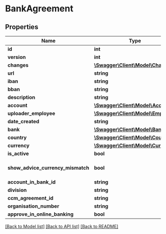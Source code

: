 # BankAgreement

## Properties
Name | Type | Description | Notes
------------ | ------------- | ------------- | -------------
**id** | **int** |  | [optional] 
**version** | **int** |  | [optional] 
**changes** | [**\Swagger\Client\Model\Change[]**](Change.md) |  | [optional] 
**url** | **string** |  | [optional] 
**iban** | **string** | The IBAN property. | [optional] 
**bban** | **string** | The BBAN property. | [optional] 
**description** | **string** | The description property. | [optional] 
**account** | [**\Swagger\Client\Model\Account**](Account.md) |  | [optional] 
**uploader_employee** | [**\Swagger\Client\Model\Employee**](Employee.md) |  | [optional] 
**date_created** | **string** |  | [optional] 
**bank** | [**\Swagger\Client\Model\Bank**](Bank.md) |  | [optional] 
**country** | [**\Swagger\Client\Model\Country**](Country.md) |  | [optional] 
**currency** | [**\Swagger\Client\Model\Currency**](Currency.md) |  | [optional] 
**is_active** | **bool** |  | [optional] 
**show_advice_currency_mismatch** | **bool** | The showAdviceCurrencyMismatch property. | [optional] 
**account_in_bank_id** | **string** |  | [optional] 
**division** | **string** |  | [optional] 
**ccm_agreement_id** | **string** |  | [optional] 
**organisation_number** | **string** |  | [optional] 
**approve_in_online_banking** | **bool** |  | [optional] 

[[Back to Model list]](../../README.md#documentation-for-models) [[Back to API list]](../../README.md#documentation-for-api-endpoints) [[Back to README]](../../README.md)

